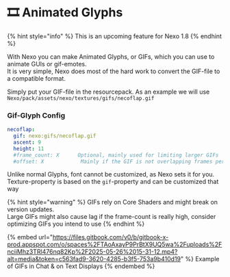 # 🎞️ Animated Glyphs

{% hint style="info" %}
This is an upcoming feature for Nexo 1.8
{% endhint %}

With Nexo you can make Animated Glyphs, or GIFs, which you can use to animate GUIs or gif-emotes.\
It is very simple, Nexo does most of the hard work to convert the GIF-file to a compatible format.

Simply put your GIF-file in the resourcepack. As an example we will use `Nexo/pack/assets/nexo/textures/gifs/necoflap.gif`

### Gif-Glyph Config

```yaml
necoflap:
  gif: nexo:gifs/necoflap.gif
  ascent: 9
  height: 11
  #frame_count: X      Optional, mainly used for limiting larger GIFs
  #offset: X            Mainly if the GIF is not overlapping frames perfectly
```

Unlike normal Glyphs, font cannot be customized, as Nexo sets it for you.\
Texture-property is based on the `gif`-property and can be customized that way

{% hint style="warning" %}
GIFs rely on Core Shaders and might break on version updates.\
Large GIFs might also cause lag if the frame-count is really high, consider optimizing GIFs you intend to use
{% endhint %}

{% embed url="https://files.gitbook.com/v0/b/gitbook-x-prod.appspot.com/o/spaces%2FTAoAxayP9PrBtX9UQ5wa%2Fuploads%2FnciiMhz3TRl476nq82Kp%2F2025-05-26%2015-31-12.mp4?alt=media&token=c563fad9-3620-4285-b3f5-753a9b410d19" %}
Example of GIFs in Chat & on Text Displays
{% endembed %}
